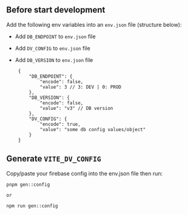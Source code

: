 
## Before start development

Add the following env variables into an `env.json` file (structure below):
 
 - Add `DB_ENDPOINT` to `env.json` file
 - Add `DV_CONFIG` to `env.json` file
 - Add `DB_VERSION` to `env.json` file

        {
            "DB_ENDPOINT": {
                "encode": false,
                "value": 3 // 3: DEV | 0: PROD
            },
            "DB_VERSION": {
                "encode": false,
                "value": "v3" // DB version
	        },
            "DV_CONFIG": {
                "encode": true,
                "value": "some db config values/object"
            }
        }


## Generate `VITE_DV_CONFIG`

Copy/paste your firebase config into the env.json file then run:

    pnpm gen::config

    or

    npm run gen::config

